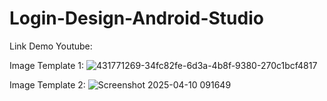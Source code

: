 # Login-Design-Android-Studio

Link Demo Youtube:

Image Template 1:
![431771269-34fc82fe-6d3a-4b8f-9380-270c1bcf4817](https://github.com/user-attachments/assets/34e35037-67f0-4436-ae9b-5d311b15cee0)

Image Template 2:
![Screenshot 2025-04-10 091649](https://github.com/user-attachments/assets/7d1883dd-20dc-48d5-af52-6689c4671d7b)
